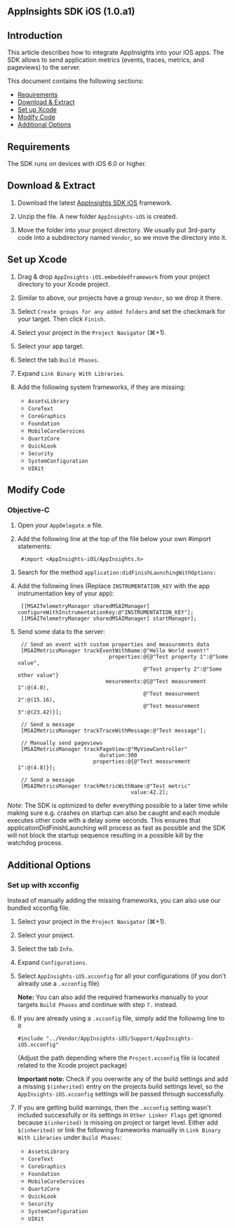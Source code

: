 ## AppInsights SDK iOS (1.0.a1)

## Introduction

This article describes how to integrate AppInsights into your iOS apps. The SDK  allows to send application metrics (events, traces, metrics, and pageviews) to the server. 

This document contains the following sections:

- [Requirements](#requirements)
- [Download & Extract](#download)
- [Set up Xcode](#xcode) 
- [Modify Code](#modify)
- [Additional Options](#options)

<a id="requirements"></a> 
## Requirements

The SDK runs on devices with iOS 6.0 or higher.

<a id="download"></a> 
## Download & Extract

1. Download the latest [AppInsights SDK iOS](https://rink.hockeyapp.net/apps/19e2b445f2769757bd4d384e56f1fc3b) framework.

2. Unzip the file. A new folder `AppInsights-iOS` is created.

3. Move the folder into your project directory. We usually put 3rd-party code into a subdirectory named `Vendor`, so we move the directory into it.

<a id="xcode"></a> 
## Set up Xcode

1. Drag & drop `AppInsights-iOS.embeddedframework` from your project directory to your Xcode project.

2. Similar to above, our projects have a group `Vendor`, so we drop it there.

3. Select `Create groups for any added folders` and set the checkmark for your target. Then click `Finish`.

4. Select your project in the `Project Navigator` (⌘+1).

5. Select your app target.

6. Select the tab `Build Phases`.

7. Expand `Link Binary With Libraries`.

8. Add the following system frameworks, if they are missing:
    - `AssetsLibrary`
    - `CoreText`
    - `CoreGraphics`
    - `Foundation`
    - `MobileCoreServices`
    - `QuartzCore`
    - `QuickLook`
    - `Security`
    - `SystemConfiguration`
    - `UIKit`

<a id="modify"></a> 
## Modify Code 

### Objective-C

1. Open your `AppDelegate.m` file.

2. Add the following line at the top of the file below your own #import statements:

        #import <AppInsights-iOS/AppInsights.h>

3. Search for the method `application:didFinishLaunchingWithOptions:`

4. Add the following lines (Replace `INSTRUMENTATION_KEY` with the app instrumentation key of your app):

        [[MSAITelemetryManager sharedMSAIManager] configureWithInstrumentationKey:@"INSTRUMENTATION_KEY"];
    	[[MSAITelemetryManager sharedMSAIManager] startManager];

5. Send some data to the server:
		
		// Send an event with custom properties and measuremnts data
        [MSAIMetricsManager trackEventWithName:@"Hello World event!"
                                    properties:@{@"Test property 1":@"Some value",
                                               @"Test property 2":@"Some other value"}
                                   mesurements:@{@"Test measurement 1":@(4.8),
                                               @"Test measurement 2":@(15.16),
                                               @"Test measurement 3":@(23.42)}];
        
        // Send a message
       	[MSAIMetricsManager trackTraceWithMessage:@"Test message"];
       	
       	// Manually send pageviews
		[MSAIMetricsManager trackPageView:@"MyViewController"
                                 duration:300
                               properties:@{@"Test measurement 1":@(4.8)}];
                               
        // Send a message
       	[MSAIMetricsManager trackMetricWithName:@"Test metric" 
       									   value:42.2];

*Note:* The SDK is optimized to defer everything possible to a later time while making sure e.g. crashes on startup can also be caught and each module executes other code with a delay some seconds. This ensures that applicationDidFinishLaunching will process as fast as possible and the SDK will not block the startup sequence resulting in a possible kill by the watchdog process.

<a id="options"></a> 
## Additional Options

### Set up with xcconfig

Instead of manually adding the missing frameworks, you can also use our bundled xcconfig file.

1. Select your project in the `Project Navigator` (⌘+1).

2. Select your project.

3. Select the tab `Info`.

4. Expand `Configurations`.

5. Select `AppInsights-iOS.xcconfig` for all your configurations (if you don't already use a `.xcconfig` file)
    
    **Note:** You can also add the required frameworks manually to your targets `Build Phases` and continue with step `7.` instead.

6. If you are already using a `.xcconfig` file, simply add the following line to it

    `#include "../Vendor/AppInsights-iOS/Support/AppInsights-iOS.xcconfig"`
    
    (Adjust the path depending where the `Project.xcconfig` file is located related to the Xcode project package)
    
    **Important note:** Check if you overwrite any of the build settings and add a missing `$(inherited)` entry on the projects build settings level, so the `AppInsights-iOS.xcconfig` settings will be passed through successfully.

7. If you are getting build warnings, then the `.xcconfig` setting wasn't included successfully or its settings in `Other Linker Flags` get ignored because `$(inherited)` is missing on project or target level. Either add `$(inherited)` or link the following frameworks manually in `Link Binary With Libraries` under `Build Phases`:
    - `AssetsLibrary`
    - `CoreText`
    - `CoreGraphics`
    - `Foundation`
    - `MobileCoreServices`
    - `QuartzCore`
    - `QuickLook`
    - `Security`
    - `SystemConfiguration`
    - `UIKit`

